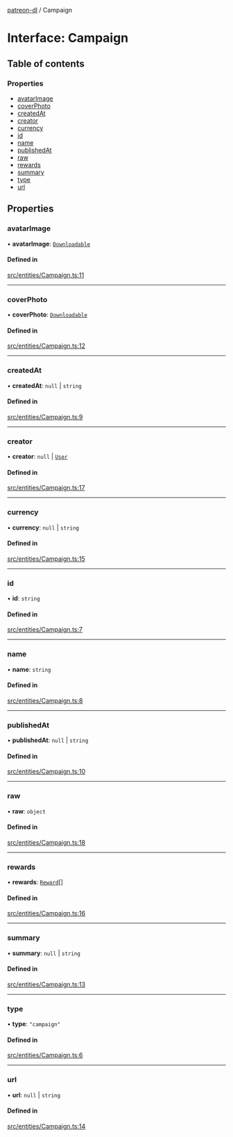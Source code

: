 [patreon-dl](../README.md) / Campaign

# Interface: Campaign

## Table of contents

### Properties

- [avatarImage](Campaign.md#avatarimage)
- [coverPhoto](Campaign.md#coverphoto)
- [createdAt](Campaign.md#createdat)
- [creator](Campaign.md#creator)
- [currency](Campaign.md#currency)
- [id](Campaign.md#id)
- [name](Campaign.md#name)
- [publishedAt](Campaign.md#publishedat)
- [raw](Campaign.md#raw)
- [rewards](Campaign.md#rewards)
- [summary](Campaign.md#summary)
- [type](Campaign.md#type)
- [url](Campaign.md#url)

## Properties

### avatarImage

• **avatarImage**: [`Downloadable`](../README.md#downloadable)

#### Defined in

[src/entities/Campaign.ts:11](https://github.com/patrickkfkan/patreon-dl/blob/0767bc1/src/entities/Campaign.ts#L11)

___

### coverPhoto

• **coverPhoto**: [`Downloadable`](../README.md#downloadable)

#### Defined in

[src/entities/Campaign.ts:12](https://github.com/patrickkfkan/patreon-dl/blob/0767bc1/src/entities/Campaign.ts#L12)

___

### createdAt

• **createdAt**: ``null`` \| `string`

#### Defined in

[src/entities/Campaign.ts:9](https://github.com/patrickkfkan/patreon-dl/blob/0767bc1/src/entities/Campaign.ts#L9)

___

### creator

• **creator**: ``null`` \| [`User`](User.md)

#### Defined in

[src/entities/Campaign.ts:17](https://github.com/patrickkfkan/patreon-dl/blob/0767bc1/src/entities/Campaign.ts#L17)

___

### currency

• **currency**: ``null`` \| `string`

#### Defined in

[src/entities/Campaign.ts:15](https://github.com/patrickkfkan/patreon-dl/blob/0767bc1/src/entities/Campaign.ts#L15)

___

### id

• **id**: `string`

#### Defined in

[src/entities/Campaign.ts:7](https://github.com/patrickkfkan/patreon-dl/blob/0767bc1/src/entities/Campaign.ts#L7)

___

### name

• **name**: `string`

#### Defined in

[src/entities/Campaign.ts:8](https://github.com/patrickkfkan/patreon-dl/blob/0767bc1/src/entities/Campaign.ts#L8)

___

### publishedAt

• **publishedAt**: ``null`` \| `string`

#### Defined in

[src/entities/Campaign.ts:10](https://github.com/patrickkfkan/patreon-dl/blob/0767bc1/src/entities/Campaign.ts#L10)

___

### raw

• **raw**: `object`

#### Defined in

[src/entities/Campaign.ts:18](https://github.com/patrickkfkan/patreon-dl/blob/0767bc1/src/entities/Campaign.ts#L18)

___

### rewards

• **rewards**: [`Reward`](Reward.md)[]

#### Defined in

[src/entities/Campaign.ts:16](https://github.com/patrickkfkan/patreon-dl/blob/0767bc1/src/entities/Campaign.ts#L16)

___

### summary

• **summary**: ``null`` \| `string`

#### Defined in

[src/entities/Campaign.ts:13](https://github.com/patrickkfkan/patreon-dl/blob/0767bc1/src/entities/Campaign.ts#L13)

___

### type

• **type**: ``"campaign"``

#### Defined in

[src/entities/Campaign.ts:6](https://github.com/patrickkfkan/patreon-dl/blob/0767bc1/src/entities/Campaign.ts#L6)

___

### url

• **url**: ``null`` \| `string`

#### Defined in

[src/entities/Campaign.ts:14](https://github.com/patrickkfkan/patreon-dl/blob/0767bc1/src/entities/Campaign.ts#L14)
